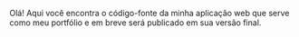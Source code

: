 Olá! Aqui você encontra o código-fonte da minha aplicação web que serve como meu portfólio e em breve será publicado em sua versão final.
